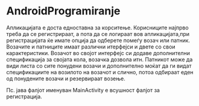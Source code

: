 # AndroidProgramiranje
Апликацијата е доста едноставна за корситење. Корисниците најпрво треба да се регистрираат, а пота да се логираат вов апликацијата,при регистрацијата ќе имате опција да одберете помеѓу возач или патник. Возачите и патниците имаат различни итерфејси и двете со свои карактеристики. Возачот во својот интерфејс си додаве дополнителни спецификација за својата кола, возачка дозвола итн. Патникот може да види листа со сите понудени возачи и дополнително моќат да ги видат спецификациите на возилото на возачот и слично, потоа одбираат еден од понудените возачи и резервираат возење.

Пс. јава фалјот именуван MainActivity е всушност фалјот за регистрација.
